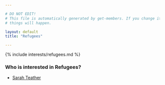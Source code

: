 ```yaml
---

# DO NOT EDIT!
# This file is automatically generated by get-members. If you change it, bad
# things will happen.

layout: default
title: "Refugees"

---
```


{% include interests/refugees.md %}

### Who is interested in Refugees?


* [Sarah Teather](members/sarah-teather.html)
